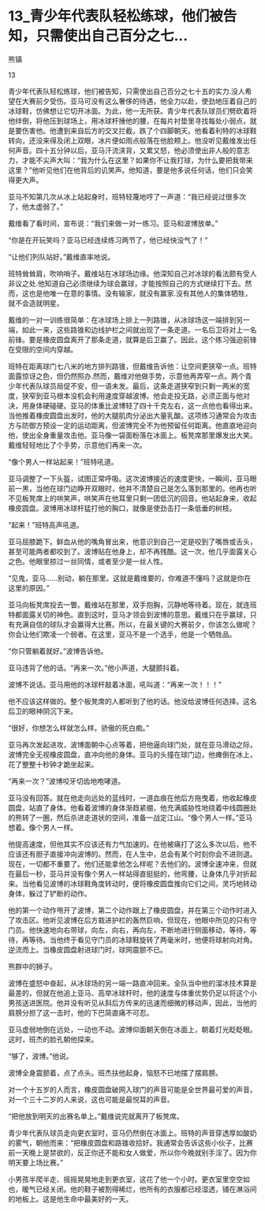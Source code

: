 # 13_青少年代表队轻松练球，他们被告知，只需使出自己百分之七...

熊镇

13

青少年代表队轻松练球，他们被告知，只需使出自己百分之七十五的实力.没人希望在大赛前夕受伤。亚马可没有这么奢侈的待遇，他全力以赴，使劲地压着自己的冰球鞋，仿佛想让它切开冰面。为此，他一无所获。青少年代表队球员们劈砍着将他绊倒，将他压到球场上，用冰球杆捶他的腰，在每片衬垫里寻找每处小弱点，就是要伤害他。他遭到来自后方的交叉拦截，跌了个四脚朝天。他看着利特的冰球鞋转向，还没来得及闭上双眼，冰片便如雨点般落在他脸颊上。他没听见戴维发出任何声音。四十五分钟以后，亚马汗流浃背，又累又怒，他必须使出非人般的意志力，才能不尖声大叫：“我为什么在这里？如果你不让我打球，为什么要把我带来这里？”他听见他们在他背后的讥笑声。他知道，要是他多说任何话，他们只会笑得更大声。

亚马不知第几次从冰上站起身时，班特轻蔑地哼了一声道：“我已经说过很多次了，他太虚弱了。”

戴维看了看时间，宣布说：“我们来做一对一练习。亚马和波博放单。”

“你是在开玩笑吗？亚马已经连续练习两节了，他已经快没气了！”

“让他们列队站好。”戴维直率地说。

班特耸耸肩，吹响哨子。戴维站在冰球场边缘。他深知自己对冰球的看法颇有受人非议之处.他知道自己必须继续为球会赢球，才能按照自己的方式继续打下去。然而，这也是他唯一在意的事情。没有输家，就没有赢家.没有其他人的集体牺牲，就不会造就明星。

戴维的一对一训练很简单：在冰球场上排上一列路锥，从冰球场这一端排到另一端，如此一来，这些路锥和边线护栏之间就出现了一条走道。一名后卫将对上一名前锋。要是橡皮圆盘离开了那条走道，就算是后卫赢了。因此，这个练习强迫前锋在受限的空间内穿越。

班特在距离球门七八米的地方排列路锥，但戴维告诉他：让空间更狭窄一点。班特面露惊讶之色，但仍然照办.然而，戴维对他做手势，示意他再弄窄一点。两个青少年代表队球员局促不安，但一语未发。最后，这条走道狭窄到只剩一两米的宽度，狭窄到亚马根本没机会利用速度穿越波博。他会走投无路，必须正面与他对决，用身体硬碰硬。亚马的体重比波博轻了四十千克左右，这一点他也看得出来。当他推着橡皮圆盘出发时，他的大腿肌肉分泌出大量乳酸。这项练习通常会为攻击方与防御方预设一定的运动距离，但波博完全不为他预留任何距离。他直直地迎向他，使出全身重量攻击他。亚马像一袋面粉落在冰面上。板凳席那里爆发出大笑。戴维轻轻地比了个手势，示意他们再来一次。

“像个男人一样站起来！”班特吼道。

亚马调整了一下头盔，试图正常呼吸。这次波博接近的速度更快，一瞬间，亚马眼前一黑，当他在球门边睁开双眼时，他并不清楚自己是怎么落到那里的。他再也听不见板凳席上的哄笑声，哄笑声在他耳里只剩一团低沉的回音。他站起身来，收起橡皮圆盘。波博用冰球杆猛打他的胸口，就像是使劲击打一条低垂的树枝。

“起来！”班特高声吼道。

亚马屈膝跪下。鲜血从他的嘴角冒出来，他意识到自己一定是咬到了嘴唇或舌头，甚至可能两者都咬到了。波博贴在他身上，却不再残酷。这一次，他几乎面露关心之色。他眼里掠过一丝同情，或者至少是一丝人性。

“见鬼，亚马……别动，躺在那里。这就是戴维要的，你难道不懂吗？这就是你在这里的原因。”

亚马向板凳席投去一瞥。戴维站在那里，双手抱胸，沉静地等待着。现在，就连班特都面露关切的神色。直到这时，亚马才领会到波博的意思。戴维只在乎赢球，只有充满自信的球队才会赢得大比赛。所以，在最关键的大赛前夕，你该怎么做呢？你会让他们欺凌一个弱者。在这里，亚马不是一个选手，他是一个牺牲品。

“你只管躺着就好。”波博告诉他。

亚马违背了他的话。“再来一次。”他小声道，大腿颤抖着。

波博不说话。亚马用他的冰球杆敲着冰面，吼叫道：“再来一次！！！”

他不应该这样做的。整个板凳席的人都听到了他的话。他没给波博任何选择。这名后卫的眼神阴沉下来。

“很好，你想怎么样就怎么样。骄傲的死白痴。”

亚马再次发起进攻，波博面朝中心点等着，把他逼向球门处，就在亚马滑动之际，波博完全无视橡皮圆盘，直冲向他的身体。亚马的头撞在球门边，他瘫倒在冰上，花了整整十秒钟才跪坐起来。

“再来一次？”波博咬牙切齿地咆哮道。

亚马没有回答。就在他走向远处的蓝线时，一道血痕在他后方拖曳着，他收起橡皮圆盘，站直了身体。他看着波博的身体渐趋紧绷，他充满威胁性地绕着中线圆圈处的熊转了一圈，然后杀进走道状的空间，准备一战定江山。“像个男人一样。”亚马想着。像个男人一样。

他提高速度，但他其实不应该还有力气加速的。在他被痛打了这么多次以后，他不应该还有胆子直接冲向波博的。然而，在人生中，总会有某个时刻你会不进则退。现在，一切都不重要了。他们还能拿他怎么样呢？去他们的。波博全速冲来，但就在最后一秒，亚马并没有像个男人一样站得直挺挺的，他弯腰，让身体几乎对折起来。当他看见波博的冰球鞋角度转动时，便将橡皮圆盘推向它们之间，灵巧地转动身体，躲过了铲断的动作。

他的第一个动作甩开了波博，第二个动作跟上了橡皮圆盘，并在第三个动作时进入了攻击区。他听见波博在后方栽进护栏的轰然巨响，但现在，他眼中所见的只有守门员。他快速地向右带球，向左，向右，再向左，不断地进行侧面移动，等待，等待，再等待。当他终于看见守门员的冰球鞋旋转了两毫米时，他便将球射向对角。逆流而上。当橡皮圆盘射进球门时，球网震颤不已。

熊群中的狮子。

波博在盛怒中奋起，从冰球场的另一端一路直冲回来。全队当中他的溜冰技术算是最差的，但就在他追上亚马、高举冰球杆时，他的速度与体重优势仍足以将这个小男孩送进医院。他并没有听见从斜后方传来的迅速而细微的移动声，因此，当他的肩膀分担了这一击时，他的下巴简直痛不可忍。

亚马虚弱地倒在远处，一动也不动。波博仰面朝天倒在冰面上，朝着灯光眨眨眼。这时，班杰的脸孔朝他探来。

“够了，波博。”他说。

波博全身震颤着，点了点头。班杰扶他起身，恼怒不已地摆了摆肩膀。

对一个十五岁的人而言，橡皮圆盘破网入球门的声音可能是全世界最可爱的声音。对一个三十二岁的人来说，这也可能是最悦耳的声音。

“把他放到明天的出赛名单上。”戴维说完就离开了板凳席。

青少年代表队球员走向更衣室时，亚马仍然倒在冰面上。班特的声音穿透厚如酸奶的雾气，朝他而来：“把橡皮圆盘和路锥收拾好。我通常会告诉这些小伙子，比赛前一天晚上是禁欲的，反正你还不能和女人做爱，所以你今晚就别手淫了。因为你明天要上场比赛。”

小男孩半爬半走、摇摇晃晃地走到更衣室，这花了他一个小时。更衣室里空空如也，暖气已经关闭。他的鞋子被割得稀烂，他所有的衣服都已经湿透，铺在淋浴间的地板上。这是他生命中最美好的一天。